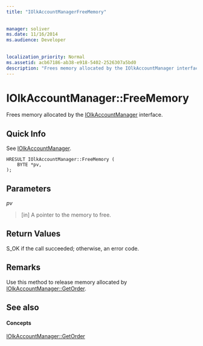 ```yaml
---
title: "IOlkAccountManagerFreeMemory"
 
 
manager: soliver
ms.date: 11/16/2014
ms.audience: Developer
 
 
localization_priority: Normal
ms.assetid: acb67186-ab38-e918-5402-2526307a5bd0
description: "Frees memory allocated by the IOlkAccountManager interface."
---
```


# IOlkAccountManager::FreeMemory

Frees memory allocated by the [IOlkAccountManager](iolkaccountmanager.md) interface. 
  
## Quick Info

See [IOlkAccountManager](iolkaccountmanager.md).
  
```
HRESULT IOlkAccountManager::FreeMemory (  
    BYTE *pv, 
);
```

## Parameters

 _pv_
  
> [in] A pointer to the memory to free.
    
## Return Values

S_OK if the call succeeded; otherwise, an error code.
  
## Remarks

Use this method to release memory allocated by [IOlkAccountManager::GetOrder](iolkaccountmanager-getorder.md).
  
## See also

#### Concepts

[IOlkAccountManager::GetOrder](iolkaccountmanager-getorder.md)

